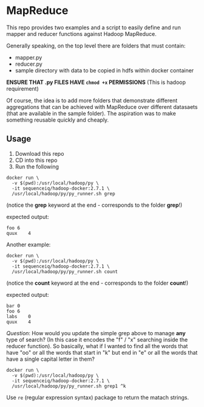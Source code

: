 # MapReduce

This repo provides two examples and a script to easily define and run mapper and reducer functions against Hadoop MapReduce.

Generally speaking, on the top level there are folders that must contain:

* mapper.py
* reducer.py
* sample directory with data to be copied in hdfs within docker container

__ENSURE THAT .py FILES HAVE `chmod +x` PERMISSIONS__
(This is hadoop requirement)

Of course, the idea is to add more folders that demonstrate different aggregations that can be achieved with MapReduce over different datasaets (that are available in the sample folder). The aspiration was to make something reusable quickly and cheaply.

## Usage

1. Download this repo
2. CD into this repo
3. Run the following

```
docker run \
  -v $(pwd):/usr/local/hadoop/py \
  -it sequenceiq/hadoop-docker:2.7.1 \
  /usr/local/hadoop/py/py_runner.sh grep
```
(notice the **grep** keyword at the end - corresponds to the folder **grep**!)

expected output:

```
foo	6
quux	4
```

Another example:

```
docker run \
  -v $(pwd):/usr/local/hadoop/py \
  -it sequenceiq/hadoop-docker:2.7.1 \
  /usr/local/hadoop/py/py_runner.sh count
```
(notice the **count** keyword at the end  - corresponds to the folder **count**!)

expected output:

```
bar	0
foo	6
labs	0
quux	4
```



*Question*: How would you update the simple grep above to manage __any__ type of search? (In this case it encodes the "f" / "x" searching inside the reducer function). So basically, what if I wanted to find all the words that have "oo" or all the words that start in "k" but end in "e" or all the words that have a single capital letter in them?

```
docker run \
  -v $(pwd):/usr/local/hadoop/py \
  -it sequenceiq/hadoop-docker:2.7.1 \
  /usr/local/hadoop/py/py_runner.sh grep1 ^k
```
Use ```re``` (regular expression syntax) package to return the matach strings. 

